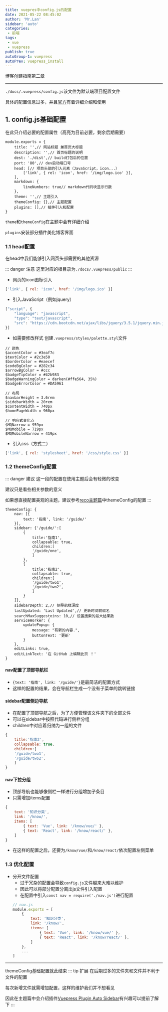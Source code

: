 ```yaml
--- 
title: vuepres中config.js的配置
date: 2021-05-22 08:45:02
author: 'Mr.Lan'
sidebar: 'auto'
categories: 
 - 前端
tags: 
 - vue
 - vuepress
publish: true
autoGroup-1: vuepress
autoPrev: vuepress_install
---
```


博客创建指南第二章
<!-- more -->
***
`./docs/.vuepress/config.js`该文件为默认端项目配置文件

具体的配置信息过多，并且[官方](https://vuepress.vuejs.org/zh/config/)有着详细介绍和使用

## **1. config.js基础配置**
在此只介绍必要的配置属性（高亮为目前必要，剩余后期需要）
``` js{2-11,13}
module.exports = {
    title: '',// 网站标题 兼首页大标题
    description: '',// 首页标题的说明
    dest: './dist',// build打包后的位置
    port: '80',// dev启动端口号
    head: [// 项目头部的引入元素（JavaScript，icon...）
        ['link', { rel: 'icon', href: '/img/logo.ico' }],
    ],
    markdown: {
        lineNumbers: true// markdown代码块显示行数
    },
    theme: '',// 主题引入
    themeConfig: {},// 主题配置
    plugins: [],// 插件引入和配置
}
```
`theme`和`themeConfig`在主题中会有详细介绍

`plugins`安装部分插件美化博客界面

### **1.1 head配置**
在head中我们能够引入网页头部需要的其他资源

::: danger 注意
这里对应的根目录为`./docs/.vuepress/public`
:::

+ 网页的icon图标引入
``` js
['link', { rel: 'icon', href: '/img/logo.ico' }]
```
+ 引入JavaScript（例如jquery）
``` js
["script", {
    "language": "javascript",
    "type": "text/javascript",
    "src": "https://cdn.bootcdn.net/ajax/libs/jquery/3.5.1/jquery.min.js"
}]
```
+ 如需要修改样式
创建`.vuepress/styles/palette.styl`文件
``` stylus
// 颜色
$accentColor = #3eaf7c
$textColor = #2c3e50
$borderColor = #eaecef
$codeBgColor = #282c34
$arrowBgColor = #ccc
$badgeTipColor = #42b983
$badgeWarningColor = darken(#ffe564, 35%)
$badgeErrorColor = #DA5961

// 布局
$navbarHeight = 3.6rem
$sidebarWidth = 20rem
$contentWidth = 740px
$homePageWidth = 960px

// 响应式变化点
$MQNarrow = 959px
$MQMobile = 719px
$MQMobileNarrow = 419px
```
+ 引入css（方式二）
``` js
['link', { rel: 'stylesheet', href: '/css/style.css' }]
```

### **1.2 themeConfig配置**
::: danger 建议
这一段的配置在使用主题后会有轻微的改变

建议只是看些相关参数的意义

如果想直接配置美观的主题，建议参考[reco主题篇](./reco_theme.md)中themeConfig的配置
:::
``` js{2-20}
themeConfig: {
    nav: [{
        text: '指南', link: '/guide/'
    }],
    sidebar: {'/guide/':[
        {
            title:'指南1',
            collapsable: true,
            children:[
            '/guide/one',
            ]
        },
        {
            title:'指南2',
            collapsable: true,
            children:[
            '/guide/two1',
            '/guide/two2',
            ]
        }
    ]},
    sidebarDepth: 2,// 侧导航栏深度
    lastUpdated: 'Last Updated',// 更新时间前缀名
    searchMaxSuggestoins: 10,// 设置搜索的最大结果数
    serviceWorker: {
        updatePopup: {
            message: "有新的内容.",
            buttonText: '更新'
        }
    },
    editLinks: true,
    editLinkText: '在 GitHub 上编辑此页 ！'
}
```
#### **nav配置了顶部导航栏**
+ `{text: '指南', link: '/guide/'}`是最简洁的配置方式
+ 这样的配置的结果，会在导航栏生成一个没有子菜单的跳转链接

#### **sidebar配置侧边导航**
+ 在配置了顶部导航之后，为了方便管理该文件夹下的全部文件
+ 可以在sidebar中按照代码进行侧栏分组
+ children中对应着归纳为一组的文件
``` js
{
    title:'指南2',
    collapsable: true,
    children:[
    '/guide/two1',
    '/guide/two2',
    ]
}
```

#### **nav下拉分组**
+ 顶部导航也能够像侧栏一样进行分组增加子条目
+ 只需增加items配置
``` js
{
    text: '知识分类',
    link: '/know/',
    items: [
        { text: 'Vue', link: '/know/vue/' },
        { text: 'React', link: '/know/react/' },
    ]
}
```
+ 在这样的配置之后，还要为`/know/vue/`和`/know/react/`依次配置左侧菜单

### **1.3 优化配置**
+ 分开文件配置
    - 过于冗杂的配置会导致`config.js`文件越来大难以维护
    - 因此可以将部分配置分离出js文件引入配置
    - 在配置中引入```const nav = require('./nav.js')```进行配置
    ``` js
    // nav.js
    module.exports = [
        {
            text: '知识分类',
            link: '/know/',
            items: [
                { text: 'Vue', link: '/know/vue/' },
                { text: 'React', link: '/know/react/' },
            ]
        },
        ...
    ]
    ```
***
themeConfig基础配置就此结束
::: tip 扩展
在后期过多的文件夹和文件并不利于文件的配置

每次新增文件就需增加配置，这样的维护我们并不想看见

因此在主题篇中会介绍插件[Vuepress Plugin Auto Sidebar](https://shanyuhai123.github.io/vuepress-plugin-auto-sidebar/zh/)有兴趣可以提前了解下
:::